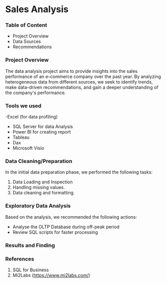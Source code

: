 # Sales Analysis

### Table of Content
- Project Overview
- Data Sources
- Recommendations

### Project Overview
The data analysis project aims to provide insights into the sales performance of an e-commerce company over the past year. By analyzing heterogeneous data from different sources, we seek to identify trends, make data-driven recommendations, and gain a deeper understanding of the company's performance.



### Tools we used
-Excel (for data profiling)
- SQL Server for data Analysis
- Power BI for creating report
- Tableau
- Dax
- Microsoft Visio

###  Data Cleaning/Preparation

In the initial data preparation phase, we performed the following tasks:
1. Data Loading and Inspection
2. Handling missing values.
3. Data cleaning and formatting.

### Exploratory Data Analysis
  

Based on the analysis, we recommended the following actions:
- Analyse the OLTP Database during off-peak period
- Review SQL scripts for faster processing

### Results and Finding

### References
1. SQL for Business
2. Mi2Labs (https://www.mi2labs.com/)
